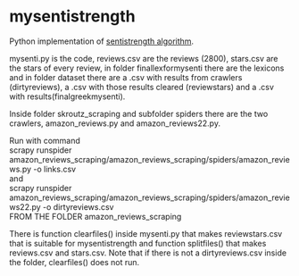 # mysentistrength
Python implementation of <a href="http://sentistrength.wlv.ac.uk/" target="_blank">sentistrength algorithm</a>.


mysenti.py is the code, reviews.csv are the reviews (2800), stars.csv are the stars of every review, in folder finallexformysenti there are the lexicons and in folder dataset there are a .csv with results from crawlers (dirtyreviews), a .csv with those results cleared (reviewstars) and a .csv with results(finalgreekmysenti).


Inside folder skroutz_scraping and subfolder spiders there are the two crawlers, amazon_reviews.py and amazon_reviews22.py.

Run with command 
</br>
scrapy runspider amazon_reviews_scraping/amazon_reviews_scraping/spiders/amazon_reviews.py -o links.csv</br>
and</br>
scrapy runspider amazon_reviews_scraping/amazon_reviews_scraping/spiders/amazon_reviews22.py -o dirtyreviews.csv</br>
FROM THE FOLDER amazon_reviews_scraping

There is function clearfiles() inside mysenti.py that makes reviewstars.csv that is suitable for mysentistrength and function splitfiles() that makes reviews.csv and stars.csv. Note that if there is not a dirtyreviews.csv inside the folder, clearfiles() does not run.
